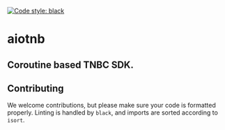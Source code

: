 [![Code style: black](https://img.shields.io/badge/code%20style-black-000000.svg)](https://github.com/psf/black)


# aiotnb

## Coroutine based TNBC SDK.


## Contributing

We welcome contributions, but please make sure your code is formatted properly.
Linting is handled by `black`, and imports are sorted according to `isort`.